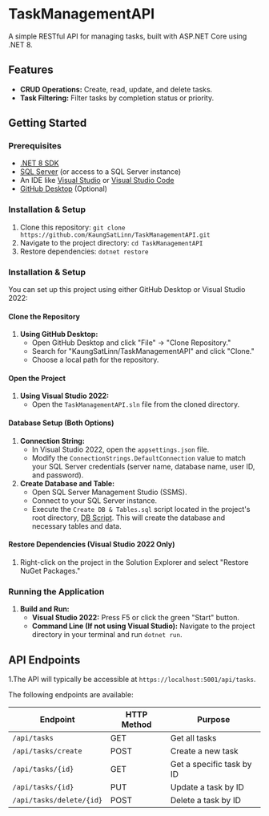 # TaskManagementAPI

A simple RESTful API for managing tasks, built with ASP.NET Core using .NET 8.

## Features

* **CRUD Operations:** Create, read, update, and delete tasks.
* **Task Filtering:** Filter tasks by completion status or priority.

## Getting Started

### Prerequisites

* [.NET 8 SDK](https://dotnet.microsoft.com/download/dotnet/8.0) 
* [SQL Server](https://www.microsoft.com/en-us/sql-server/sql-server-downloads) (or access to a SQL Server instance)
* An IDE like [Visual Studio](https://visualstudio.microsoft.com/) or [Visual Studio Code](https://code.visualstudio.com/)
* [GitHub Desktop](https://desktop.github.com/) (Optional)

### Installation & Setup

1. Clone this repository: `git clone https://github.com/KaungSatLinn/TaskManagementAPI.git`
2. Navigate to the project directory: `cd TaskManagementAPI`
3. Restore dependencies: `dotnet restore`

### Installation & Setup

You can set up this project using either GitHub Desktop or Visual Studio 2022:

#### Clone the Repository

1. **Using GitHub Desktop:**
   - Open GitHub Desktop and click "File" -> "Clone Repository."
   - Search for "KaungSatLinn/TaskManagementAPI" and click "Clone."
   - Choose a local path for the repository.

#### Open the Project

1. **Using Visual Studio 2022:**
   - Open the `TaskManagementAPI.sln` file from the cloned directory.

#### Database Setup (Both Options)

1. **Connection String:** 
   - In Visual Studio 2022, open the `appsettings.json` file.
   - Modify the `ConnectionStrings.DefaultConnection` value to match your SQL Server credentials (server name, database name, user ID, and password). 
2. **Create Database and Table:**
   - Open SQL Server Management Studio (SSMS).
   - Connect to your SQL Server instance.
   - Execute the `Create DB & Tables.sql` script located in the project's root directory, [DB Script](TaskManagementAPI/DB). This will create the database and necessary tables and data.

#### Restore Dependencies (Visual Studio 2022 Only)

1. Right-click on the project in the Solution Explorer and select "Restore NuGet Packages."

### Running the Application

1. **Build and Run:**
   - **Visual Studio 2022:** Press F5 or click the green "Start" button.
   - **Command Line (If not using Visual Studio):** Navigate to the project directory in your terminal and run `dotnet run`.

## API Endpoints

1.The API will typically be accessible at `https://localhost:5001/api/tasks`.

The following endpoints are available:

| Endpoint                  | HTTP Method | Purpose                     |
| ------------------------- | ----------- | --------------------------- |
| `/api/tasks`              | GET         | Get all tasks               |
| `/api/tasks/create`       | POST        | Create a new task           |
| `/api/tasks/{id}`         | GET         | Get a specific task by ID   |
| `/api/tasks/{id}`         | PUT         | Update a task by ID         |
| `/api/tasks/delete/{id}`  | POST        | Delete a task by ID         | 
